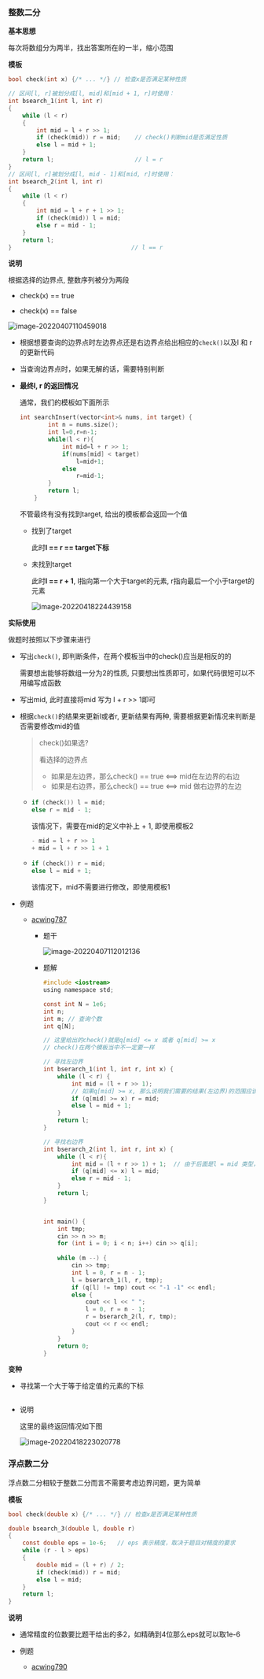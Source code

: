 ### 整数二分

**基本思想**

每次将数组分为两半，找出答案所在的一半，缩小范围

**模板**

```c
bool check(int x) {/* ... */} // 检查x是否满足某种性质

// 区间[l, r]被划分成[l, mid]和[mid + 1, r]时使用：
int bsearch_1(int l, int r)
{
    while (l < r)
    {
        int mid = l + r >> 1;
        if (check(mid)) r = mid;    // check()判断mid是否满足性质
        else l = mid + 1;
    }
    return l;                       // l = r
}
// 区间[l, r]被划分成[l, mid - 1]和[mid, r]时使用：
int bsearch_2(int l, int r)
{
    while (l < r)
    {
        int mid = l + r + 1 >> 1;
        if (check(mid)) l = mid;
        else r = mid - 1;
    }
    return l;
}                                  // l == r
```





**说明**

根据选择的边界点, 整数序列被分为两段

- check(x) == true

- check(x) == false

![image-20220407110459018](https://raw.githubusercontent.com/liver0377/images/main/img/image-20220407110459018.png?token=GHSAT0AAAAAABQWDAGR5LGMLJACV7FAECKUYSOQPCQ)

- 根据想要查询的边界点时左边界点还是右边界点给出相应的`check()`以及l 和 r的更新代码
- 当查询边界点时，如果无解的话，需要特别判断

- **最终l, r 的返回情况**

  通常，我们的模板如下面所示

  ```cpp
  int searchInsert(vector<int>& nums, int target) {
          int n = nums.size();
          int l=0,r=n-1;
          while(l < r){
              int mid=l + r >> 1;
              if(nums[mid] < target)
                  l=mid+1;
              else 
                  r=mid-1;
          }
          return l;
      }
  ```

  不管最终有没有找到target, 给出的模板都会返回一个值

  - 找到了target

    此时**l == r == target下标**

  - 未找到target

    此时**l == r + 1**, l指向第一个大于target的元素, r指向最后一个小于target的元素

    ![image-20220418224439158](https://cdn.jsdelivr.net/gh/liver0377/images@main/img/image-20220418224439158.png)



**实际使用**

做题时按照以下步骤来进行

- 写出`check()`, 即判断条件，在两个模板当中的check()应当是相反的的

  需要想出能够将数组一分为2的性质,  只要想出性质即可，如果代码很短可以不用编写成函数

- 写出mid, 此时直接将mid 写为 l + r >> 1即可

- 根据`check()`的结果来更新l或者r, 更新结果有两种, 需要根据更新情况来判断是否需要修改mid的值

  > check()如果选?
  >
  > 看选择的边界点
  >
  > - 如果是左边界，那么check() == true <==> mid在左边界的右边
  > - 如果是右边界，那么check() == true <==> mid 做右边界的左边

  - ```c
    if (check()) l = mid;
    else r = mid - 1;
    ```

    该情况下，需要在mid的定义中补上 + 1, 即使用模板2

    ```c
    - mid = l + r >> 1
    + mid = l + r >> 1 + 1
    ```

  - ```c
    if (check()) r = mid;
    else l = mid + 1;
    ```

    该情况下，mid不需要进行修改，即使用模板1

- 例题

  - [acwing787](https://www.acwing.com/problem/content/789/)

    - 题干

      ![image-20220407112012136](https://raw.githubusercontent.com/liver0377/images/main/img/image-20220407112012136.png?token=GHSAT0AAAAAABQWDAGRU5CCVHJ6PK6EFMD6YSOQQLA)

    - 题解

      ```c
      #include <iostream>
      using namespace std;
      
      const int N = 1e6;
      int n;
      int m; // 查询个数
      int q[N];
      
      // 这里给出的check()就是q[mid] <= x 或者 q[mid] >= x
      // check()在两个模板当中不一定要一样
      
      // 寻找左边界
      int bserarch_1(int l, int r, int x) {
          while (l < r) {
              int mid = (l + r >> 1);  
              // 如果q[mid] >= x, 那么说明我们需要的结果(左边界)的范围应该是[l, mid]
              if (q[mid] >= x) r = mid;  
              else l = mid + 1;
          }
          return l;
      }
      
      // 寻找右边界
      int bserarch_2(int l, int r, int x) {
          while (l < r){
              int mid = (l + r >> 1) + 1;  // 由于后面是l = mid 类型，因此这里需要 + 1
              if (q[mid] <= x) l = mid;
              else r = mid - 1;
          }
          return l;
      }
      
      
      int main() {
          int tmp;
          cin >> n >> m;
          for (int i = 0; i < n; i++) cin >> q[i];
          
          while (m --) {
              cin >> tmp;
              int l = 0, r = n - 1;
              l = bserarch_1(l, r, tmp);
              if (q[l] != tmp) cout << "-1 -1" << endl;
              else {
                  cout << l << " ";
                  l = 0, r = n - 1;
                  r = bserarch_2(l, r, tmp);
                  cout << r << endl;
              }
          }
          return 0;
      }
      ```





**变种**

- 寻找第一个大于等于给定值的元素的下标

  ```cpp
  
  ```

- 说明

  这里的最终返回情况如下图

  ![image-20220418223020778](https://cdn.jsdelivr.net/gh/liver0377/images@main/img/image-20220418223020778.png)


### 浮点数二分

浮点数二分相较于整数二分而言不需要考虑边界问题，更为简单

**模板**

```c
bool check(double x) {/* ... */} // 检查x是否满足某种性质

double bsearch_3(double l, double r)
{
    const double eps = 1e-6;   // eps 表示精度，取决于题目对精度的要求
    while (r - l > eps)
    {
        double mid = (l + r) / 2;
        if (check(mid)) r = mid;
        else l = mid;
    }
    return l;
}
```



**说明**

- 通常精度的位数要比题干给出的多2，如精确到4位那么eps就可以取1e-6



- 例题
  - [acwing790](https://www.acwing.com/problem/content/792/)

